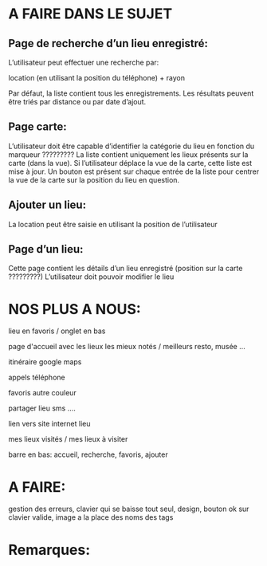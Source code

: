# A FAIRE DANS LE SUJET

## Page de recherche d’un lieu enregistré:

L’utilisateur peut effectuer une recherche par:

location (en utilisant la position du téléphone) + rayon

Par défaut, la liste contient tous les enregistrements. Les résultats peuvent être triés par distance ou par date d’ajout.



## Page carte:

L’utilisateur doit être capable d’identifier la catégorie du lieu en fonction du marqueur ?????????
La liste contient uniquement les lieux présents sur la carte (dans la vue). Si l’utilisateur déplace la vue de la carte, cette liste est mise à jour.
Un bouton est présent sur chaque entrée de la liste pour centrer la vue de la carte sur la position du lieu en question.


## Ajouter un lieu:

La location peut être saisie en utilisant la position de l’utilisateur

## Page d’un lieu:

Cette page contient les détails d’un lieu enregistré (position sur la carte ?????????)
L’utilisateur doit pouvoir modifier le lieu


# NOS PLUS A NOUS:

lieu en favoris / onglet en bas

page d'accueil avec les lieux les mieux notés / meilleurs resto, musée ... 

itinéraire google maps

appels téléphone

favoris autre couleur

partager lieu sms ....

lien vers site internet lieu

mes lieux visités / mes lieux à visiter 

barre en bas: accueil, recherche, favoris, ajouter


# A FAIRE:

gestion des erreurs, clavier qui se baisse tout seul, design, bouton ok sur clavier valide, image a la place des noms des tags 

# Remarques: 

